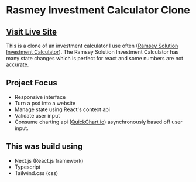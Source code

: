 # Rasmey Investment Calculator Clone

## [Visit Live Site](https://ramsey-investment-calculator.vercel.app/)

This is a clone of an investment calculator I use often ([Ramsey Solution Investment Calculator](https://www.ramseysolutions.com/retirement/investment-calculator)). The Ramsey Solution Investment Calculator has many state changes which is perfect for react and some numbers are not accurate.

## Project Focus

- Responsive interface
- Turn a psd into a website
- Manage state using React's context api
- Validate user input
- Consume charting api ([QuickChart.io](https://quickchart.io/)) asynchronously based off user input.

## This was build using

- Next.js (React.js framework)
- Typescript
- Tailwind.css (css)
